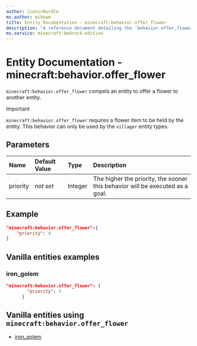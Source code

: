```yaml
---
author: iconicNurdle
ms.author: mikeam
title: Entity Documentation - minecraft:behavior.offer_flower
description: "A reference document detailing the 'behavior.offer_flower' entity goal"
ms.service: minecraft-bedrock-edition
---
```


# Entity Documentation - minecraft:behavior.offer_flower

`minecraft:behavior.offer_flower` compels an entity to offer a flower to another entity.

>[!IMPORTANT]
> `minecraft:behavior.offer_flower` requires a flower item to be held by the entity.
> This behavior can only be used by the `villager` entity types.

## Parameters

|Name |Default Value  |Type  |Description  |
|:----------|:----------|:----------|:----------|
|priority|*not set*|Integer|The higher the priority, the sooner this behavior will be executed as a goal.|

## Example

```json
"minecraft:behavior.offer_flower":{
    "priority": 4
}
```

## Vanilla entities examples

### iron_golem

```json
"minecraft:behavior.offer_flower": {
        "priority": 5
      }
```

## Vanilla entities using `minecraft:behavior.offer_flower`

- [iron_golem](../../../../Source/VanillaBehaviorPack_Snippets/entities/iron_golem.md)
